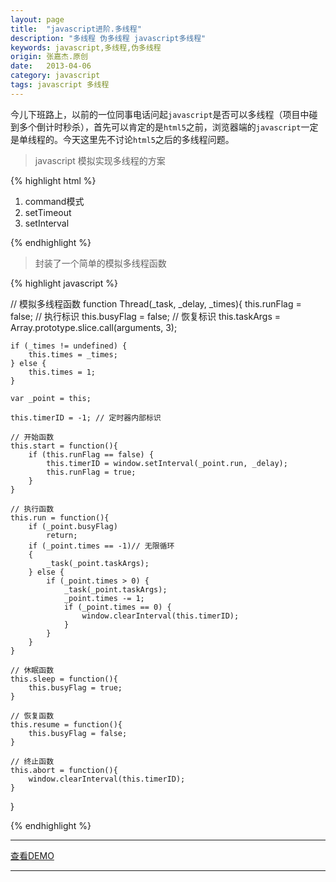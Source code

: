 ```yaml
---
layout: page
title:  "javascript进阶.多线程"
description: "多线程 伪多线程 javascript多线程"
keywords: javascript,多线程,伪多线程
origin: 张嘉杰.原创
date:   2013-04-06
category: javascript
tags: javascript 多线程
---
```

今儿下班路上，以前的一位同事电话问起`javascript`是否可以多线程（项目中碰到多个倒计时秒杀），首先可以肯定的是`html5`之前，浏览器端的`javascript`一定是单线程的。今天这里先不讨论`html5`之后的多线程问题。
<!--more-->

> javascript 模拟实现多线程的方案

{% highlight html %}

1. command模式
2. setTimeout
3. setInterval

{% endhighlight %}

> 封装了一个简单的模拟多线程函数

{% highlight javascript %}

// 模拟多线程函数
function Thread(_task, _delay, _times){
    this.runFlag = false; // 执行标识
    this.busyFlag = false; // 恢复标识
    this.taskArgs = Array.prototype.slice.call(arguments, 3);
    
    if (_times != undefined) {
        this.times = _times;
    } else { 
        this.times = 1;
    }
    
    var _point = this;
    
    this.timerID = -1; // 定时器内部标识
    
	// 开始函数
    this.start = function(){
        if (this.runFlag == false) {
            this.timerID = window.setInterval(_point.run, _delay);
            this.runFlag = true;
        }
    }
    
	// 执行函数
    this.run = function(){
        if (_point.busyFlag) 
            return;
        if (_point.times == -1)// 无限循环
        {
            _task(_point.taskArgs);
        } else {
            if (_point.times > 0) {
                _task(_point.taskArgs);
                _point.times -= 1;
                if (_point.times == 0) {
                    window.clearInterval(this.timerID); 
                }
            }
		}
    }
    
	// 休眠函数
    this.sleep = function(){
        this.busyFlag = true;
    }
    
	// 恢复函数
    this.resume = function(){
        this.busyFlag = false;
    }
    
	// 终止函数
    this.abort = function(){
        window.clearInterval(this.timerID);
    }
}

{% endhighlight %}

-----------------------

<a class="btn btn-primary btn-sm" href="/resources/demo{{ page.url}}.html" target="_blank">查看DEMO</a> 

-----------------------
